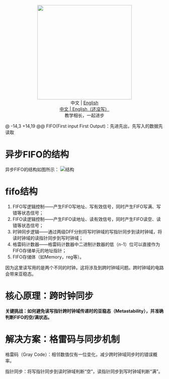 <p align="center">
  <img src="https://github.com/HauUhang/files/blob/main/readme_gif/fifo-reademe.gif" width="300"/>
  <br>中文 | <a href="README_en.md">English</a>
  <br><a href="README.md">中文 | <a href="README_en.md">English（还没写）</a>
  <br>教学相长，一起进步
</p>

@ -14,3 +14,19 @@ FIFO(First input First Output)：先进先出，先写入的数据先读取
# 异步FIFO的结构
异步FIFO的结构如图所示：
![结构](https://www.runoob.com/wp-content/uploads/2021/05/v-fifo-1.jpg)

# fifo结构
1. FIFO写逻辑控制——产生FIFO写地址、写有效信号，同时产生FIFO写满、写错等状态信号；
2. FIFO读逻辑控制——产生FIFO读地址、读有效信号，同时产生FIFO读空、读错等状态信号；
3. 时钟同步逻辑——通过两级DFF分别将写时钟域的写指针同步到读时钟域，将读时钟域的读指针同步到写时钟域；
4. 格雷码计数器——格雷码计数器中二进制计数器的低（n-1）位可以直接作为FIFO存储单元的地址指针；
5. FIFO存储体（如Memory，reg等）。

因为这里读写用的是两个不同的时钟。这将涉及到跨时钟域问题。跨时钟域的电路会带来亚稳态。
# 核心原理：跨时钟同步
**关键挑战：如何避免读写指针跨时钟域传递时的亚稳态（Metastability），并准确判断FIFO的空/满状态。**

# 解决方案：格雷码与同步机制
格雷码（Gray Code）：相邻数值仅有一位变化，减少跨时钟域同步时的错误概率。

指针同步：将写指针同步到读时钟域判断“空”，读指针同步到写时钟域判断“满”。